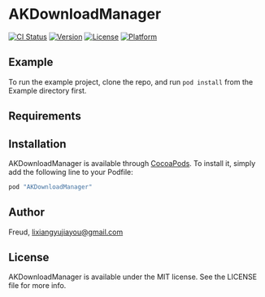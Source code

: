 # AKDownloadManager

[![CI Status](http://img.shields.io/travis/Freud/AKDownloadManager.svg?style=flat)](https://travis-ci.org/Freud/AKDownloadManager)
[![Version](https://img.shields.io/cocoapods/v/AKDownloadManager.svg?style=flat)](http://cocoapods.org/pods/AKDownloadManager)
[![License](https://img.shields.io/cocoapods/l/AKDownloadManager.svg?style=flat)](http://cocoapods.org/pods/AKDownloadManager)
[![Platform](https://img.shields.io/cocoapods/p/AKDownloadManager.svg?style=flat)](http://cocoapods.org/pods/AKDownloadManager)

## Example

To run the example project, clone the repo, and run `pod install` from the Example directory first.

## Requirements

## Installation

AKDownloadManager is available through [CocoaPods](http://cocoapods.org). To install
it, simply add the following line to your Podfile:

```ruby
pod "AKDownloadManager"
```

## Author

Freud, lixiangyujiayou@gmail.com

## License

AKDownloadManager is available under the MIT license. See the LICENSE file for more info.
